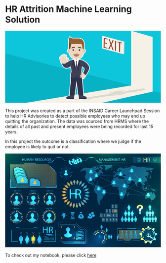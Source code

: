 # HR Attrition Machine Learning Solution

![enter image description here](https://raw.githubusercontent.com/amitduggal-dsml/hr-employee-attrition/main/Attrtion.png)

This project was created as a part of the INSAID Career Launchpad Session to help HR Advisories to detect possible employees who may end up quitting the organization. The data was sourced from HRMS where the details of all past and present employees were being recorded for last 15 years.

In this project the outcome is a classification where we judge if the employee is likely to quit or not.

![enter image description here](https://raw.githubusercontent.com/amitduggal-dsml/hr-employee-attrition/main/hr-analytics-10.jpg)


To check out my notebook, please click [here](https://github.com/amitduggal-dsml/hr-employee-attrition/blob/main/HR_Analytics.ipynb)
